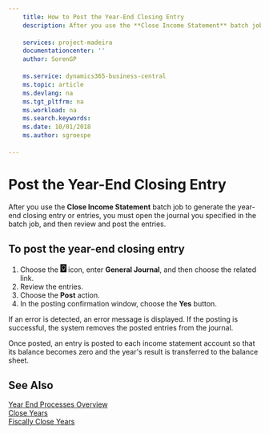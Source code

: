 ```yaml
---
    title: How to Post the Year-End Closing Entry
    description: After you use the **Close Income Statement** batch job to generate the year-end closing entry or entries, you must open the journal you specified in the batch job, and then review and post the entries.

    services: project-madeira 
    documentationcenter: ''
    author: SorenGP

    ms.service: dynamics365-business-central
    ms.topic: article
    ms.devlang: na
    ms.tgt_pltfrm: na
    ms.workload: na
    ms.search.keywords:
    ms.date: 10/01/2018
    ms.author: sgroespe

---
```

# Post the Year-End Closing Entry
After you use the **Close Income Statement** batch job to generate the year-end closing entry or entries, you must open the journal you specified in the batch job, and then review and post the entries.  

## To post the year-end closing entry  

1.  Choose the ![Search for Page or Report](../../media/ui-search/search_small.png "Search for Page or Report icon") icon, enter **General Journal**, and then choose the related link.  
2.  Review the entries.  
3.  Choose the **Post** action.  
4.  In the posting confirmation window, choose the **Yes** button.  

If an error is detected, an error message is displayed. If the posting is successful, the system removes the posted entries from the journal.  

Once posted, an entry is posted to each income statement account so that its balance becomes zero and the year's result is transferred to the balance sheet.  

## See Also  
 [Year End Processes Overview](year-end-processes-overview.md)   
 [Close Years](how-to-close-years.md)   
 [Fiscally Close Years](how-to-fiscally-close-years.md)
